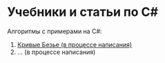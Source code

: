 # Учебники и статьи по C#

Алгоритмы с примерами на C#:

1. [Кривые Безье (в процессе написания)](csharp-articles/ru-ru/algorithms-on-csharp/README.md)
2. ... (в процессе написания)

	